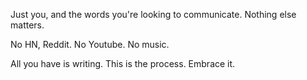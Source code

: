Just you, and the words you're looking to communicate. Nothing else matters.

No HN, Reddit.
No Youtube.
No music.

All you have is writing. This is the process. Embrace it.